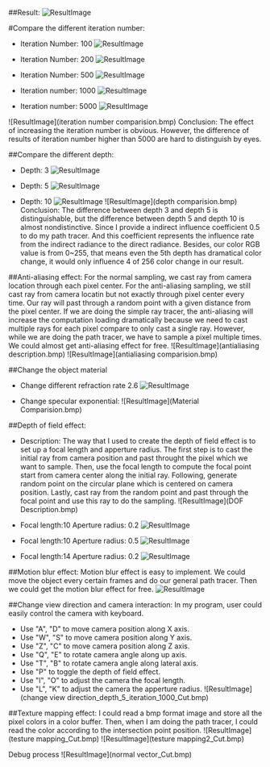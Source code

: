 ##Result:
![ResultImage](AntiAliasing_depth_10_iteration_5000_Cut.bmp)

#Compare the different iteration number:
* Iteration Number: 100
![ResultImage](AntiAliasing_depth_10_iteration_100_Cut.bmp)

* Iteration Number: 200
![ResultImage](AntiAliasing_depth_10_iteration_200_Cut.bmp)

* Iteration Number: 500
![ResultImage](AntiAliasing_depth_10_iteration_500_Cut.bmp)

* Iteration number: 1000
![ResultImage](AntiAliasing_depth_10_iteration_1000_Cut.bmp)

* Iteration number: 5000
![ResultImage](AntiAliasing_depth_10_iteration_5000_Cut.bmp)

![ResultImage](iteration number comparision.bmp)
Conclusion: The effect of increasing the iteration number is obvious. However, the difference of results of iteration number higher than 5000 are hard to distinguish by eyes.

##Compare the different depth:
* Depth: 3
![ResultImage](AntiAliasing_depth_3_iteration_5000_Cut.bmp)

* Depth: 5
![ResultImage](AntiAliasing_depth_5_iteration_5000_Cut.bmp)

* Depth: 10
![ResultImage](AntiAliasing_depth_10_iteration_5000_Cut.bmp)
![ResultImage](depth comparision.bmp)
Conclusion: 
The difference between depth 3 and depth 5 is distinguishable, but the difference between depth 5 and depth 10 is almost nondistinctive. Since I provide a indirect influence coefficient 0.5 to do my path tracer. And this coefficient represents the influence rate from the indirect radiance to the direct radiance.
Besides, our color RGB value is from 0~255, that means even the 5th depth has dramatical color change, it would only influence 4 of 256 color change in our result. 


##Anti-aliasing effect:
For the normal sampling, we cast ray from camera location through each pixel center.
For the anti-aliasing sampling, we still cast ray from camera locatin but not exactly through pixel center every time. Our ray will past through a random point with a given distance from the pixel center.
If we are doing the simple ray tracer, the anti-aliasing will increase the computation loading dramatically because we need to cast multiple rays for each pixel compare to only cast a single ray. However, while we are doing the path tracer, we have to sample a pixel multiple times. We could almost get anti-aliasing effect for free.
![ResultImage](antialiasing description.bmp)
![ResultImage](antialiasing comparision.bmp)


##Change the object material
* Change different refraction rate 2.6
![ResultImage](AntiAliasing_depth_5_iteration_1000_Refraction_2.6_Cut.bmp)

* Change specular exponential:
![ResultImage](Material Comparision.bmp)

##Depth of field effect:
* Description: 
The way that I used to create the depth of field effect is to set up a focal length and apperture radius. The first step is to cast the initial ray from camera position and past throught the pixel which we want to sample.
Then, use the focal length to compute the focal point start from camera center along the initial ray. Following, generate random point on the circular plane which is centered on camera position. Lastly, cast ray from the random point and past through the focal point and use this ray to do the sampling.
![ResultImage](DOF Description.bmp)

* Focal length:10  Aperture radius: 0.2
![ResultImage](focallength_10_aperture_0.2_depth_10_iteration_1000_Cut.bmp)

* Focal length:10  Aperture radius: 0.5
![ResultImage](focallength_10_aperture_0.5_depth_10_iteration_1000_Cut.bmp)

* Focal length:14  Aperture radius: 0.2
![ResultImage](focallength_14_aperture_0.2_depth_10_iteration_1000_Cut.bmp)

##Motion blur effect:
Motion blur effect is easy to implement. We could move the object every certain frames and do our general path tracer. Then we could get the motion blur effect for free.
![ResultImage](MotionBlur2_depth_5_iteration_1000_Cut.bmp)

##Change view direction and camera interaction:
In my program, user could easily control the camera with keyboard.
* Use "A", "D" to move camera position along X axis.
* Use "W", "S" to move camera position along Y axis.
* Use "Z", "C" to move camera position along Z axis.
* Use "Q", "E" to rotate camera angle along up axis.
* Use "T", "B" to rotate camera angle along lateral axis.
* Use "P" to toggle the depth of field effect.
* Use "I", "O" to adjust the camera the focal length.
* Use "L", "K" to adjust the camera the apperture radius.
![ResultImage](change view direction_depth_5_iteration_1000_Cut.bmp)

##Texture mapping effect:
I could read a bmp format image and store all the pixel colors in a color buffer. Then, when I am doing the path tracer, I could read the color according to the intersection point position. 
![ResultImage](testure mapping_Cut.bmp)
![ResultImage](testure mapping2_Cut.bmp)



Debug process
![ResultImage](normal vector_Cut.bmp)